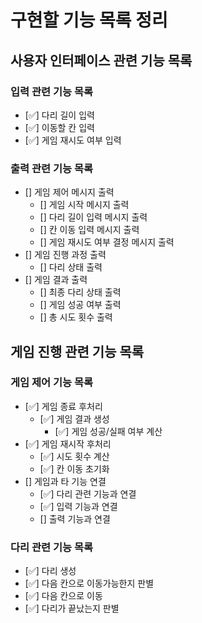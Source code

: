 # 구현할 기능 목록 정리

## 사용자 인터페이스 관련 기능 목록

### 입력 관련 기능 목록

- [✅] 다리 길이 입력
- [✅] 이동할 칸 입력
- [✅] 게임 재시도 여부 입력

### 출력 관련 기능 목록

- [] 게임 제어 메시지 출력
    - [] 게임 시작 메시지 출력
    - [] 다리 길이 입력 메시지 출력
    - [] 칸 이동 입력 메시지 출력
    - [] 게임 재시도 여부 결정 메시지 출력
- [] 게임 진행 과정 출력
    - [] 다리 상태 출력
- [] 게임 결과 출력
    - [] 최종 다리 상태 출력
    - [] 게임 성공 여부 출력
    - [] 총 시도 횟수 출력

## 게임 진행 관련 기능 목록

### 게임 제어 기능 목록
- [✅] 게임 종료 후처리
    - [✅] 게임 결과 생성
        - [✅] 게임 성공/실패 여부 계산
- [✅] 게임 재시작 후처리
    - [✅] 시도 횟수 계산
    - [✅] 칸 이동 초기화
- [] 게임과 타 기능 연결
  - [✅] 다리 관련 기능과 연결
  - [✅] 입력 기능과 연결
  - [] 출력 기능과 연결


### 다리 관련 기능 목록
- [✅] 다리 생성
- [✅] 다음 칸으로 이동가능한지 판별
- [✅] 다음 칸으로 이동
- [✅] 다리가 끝났는지 판별